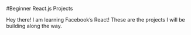 #Beginner React.js Projects

Hey  there! I am learning Facebook’s React! These are the projects I will be building along the way. 